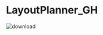 # LayoutPlanner_GH
![download](https://user-images.githubusercontent.com/57382140/104114801-d2401600-534b-11eb-957d-e030757dc8cf.gif)
